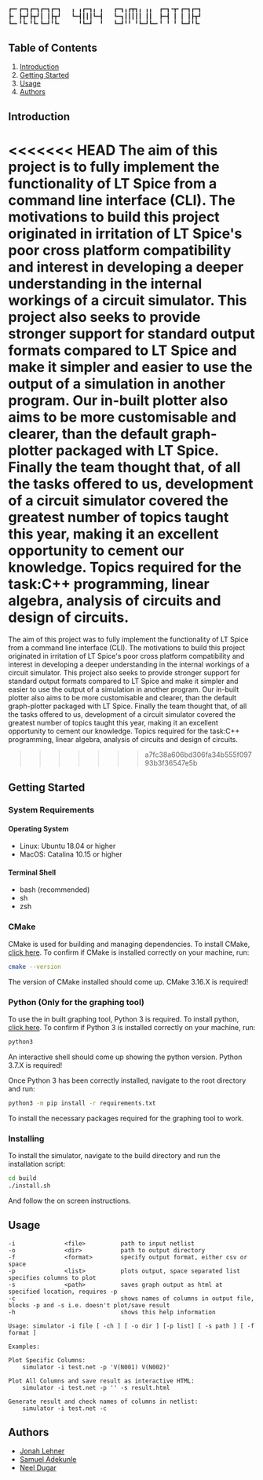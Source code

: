 ```bash
┏━╸┏━┓┏━┓┏━┓┏━┓   ╻ ╻┏━┓╻ ╻   ┏━┓╻┏┳┓╻ ╻╻  ┏━┓╺┳╸┏━┓┏━┓
┣╸ ┣┳┛┣┳┛┃ ┃┣┳┛   ┗━┫┃┃┃┗━┫   ┗━┓┃┃┃┃┃ ┃┃  ┣━┫ ┃ ┃ ┃┣┳┛
┗━╸╹┗╸╹┗╸┗━┛╹┗╸     ╹┗━┛  ╹   ┗━┛╹╹ ╹┗━┛┗━╸╹ ╹ ╹ ┗━┛╹┗╸
```
## Table of Contents

1. [Introduction](#introduction)
2. [Getting Started](#getting-started)
3. [Usage](#usage)
4. [Authors](#authors)

## Introduction

<<<<<<< HEAD
The aim of this project is to fully implement the functionality of LT Spice from a command line interface (CLI). The motivations to build this project originated in irritation of LT Spice's poor cross platform compatibility and interest in developing a deeper understanding in the internal workings of a circuit simulator. This project also seeks to provide stronger support for standard output formats compared to LT Spice and make it simpler and easier to use the output of a simulation in another program. Our in-built plotter also aims to be more customisable and clearer, than the default graph-plotter packaged with LT Spice. Finally the team thought that, of all the tasks offered to us, development of a  circuit simulator covered the greatest number of topics taught this year, making it an excellent opportunity to cement our knowledge. Topics required for the task:C++ programming, linear algebra, analysis of circuits and design of circuits.
=======
The aim of this project was to fully implement the functionality of LT Spice from a command line interface (CLI). The motivations to build this project originated in irritation of LT Spice's poor cross platform compatibility and interest in developing a deeper understanding in the internal workings of a circuit simulator. This project also seeks to provide stronger support for standard output formats compared to LT Spice and make it simpler and easier to use the output of a simulation in another program. Our in-built plotter also aims to be more customisable and clearer, than the default graph-plotter packaged with LT Spice. Finally the team thought that, of all the tasks offered to us, development of a  circuit simulator covered the greatest number of topics taught this year, making it an excellent opportunity to cement our knowledge. Topics required for the task:C++ programming, linear algebra, analysis of circuits and design of circuits.
>>>>>>> a7fc38a606bd306fa34b555f09793b3f36547e5b

## Getting Started

### System Requirements

#### Operating System

 - Linux: Ubuntu 18.04 or higher
 - MacOS: Catalina 10.15 or higher

#### Terminal Shell

 - bash (recommended)
 - sh
 - zsh

### CMake

CMake is used for building and managing dependencies. To install CMake, [click here](https://cmake.org/install/). To confirm if CMake is installed correctly on your machine, run:
```bash
cmake --version
```
The version of CMake installed should come up. CMake 3.16.X is required!

### Python (Only for the graphing tool)

To use the in built graphing tool, Python 3 is required. To install python, [click here](https://docs.python-guide.org/starting/installation/). To confirm if Python 3 is installed correctly on your machine, run:
```bash
python3
```
An interactive shell should come up showing the python version. Python 3.7.X is required!

Once Python 3 has been correctly installed, navigate to the root directory and run:
```bash
python3 -m pip install -r requirements.txt
```
To install the necessary packages required for the graphing tool to work.

### Installing

To install the simulator, navigate to the build directory and run the installation script:
```bash
cd build
./install.sh
```
And follow the on screen instructions.

## Usage
```
-i              <file>          path to input netlist
-o              <dir>           path to output directory
-f              <format>        specify output format, either csv or space
-p              <list>          plots output, space separated list specifies columns to plot
-s              <path>          saves graph output as html at specified location, requires -p
-c                              shows names of columns in output file, blocks -p and -s i.e. doesn't plot/save result
-h                              shows this help information

Usage: simulator -i file [ -ch ] [ -o dir ] [-p list] [ -s path ] [ -f format ]

Examples:

Plot Specific Columns:
    simulator -i test.net -p 'V(N001) V(N002)'

Plot All Columns and save result as interactive HTML:
    simulator -i test.net -p '' -s result.html

Generate result and check names of columns in netlist:
    simulator -i test.net -c
```

## Authors

 - [Jonah Lehner](https://github.com/jjlehner)
 - [Samuel Adekunle](https://github.com/SamtheSaint)
 - [Neel Dugar](https://github.com/neeldug)
